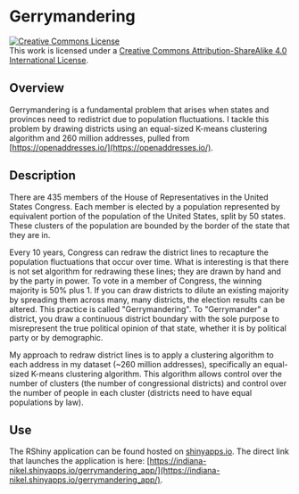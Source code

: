 # Gerrymandering

<a rel="license" href="http://creativecommons.org/licenses/by-sa/4.0/"><img alt="Creative Commons License" style="border-width:0" src="https://i.creativecommons.org/l/by-sa/4.0/88x31.png" /></a><br />This work is licensed under a <a rel="license" href="http://creativecommons.org/licenses/by-sa/4.0/">Creative Commons Attribution-ShareAlike 4.0 International License</a>.

## Overview

Gerrymandering is a fundamental problem that arises when states and provinces need to redistrict due to population fluctuations. I tackle this problem by drawing districts using an equal-sized K-means clustering algorithm and 260 million addresses, pulled from [https://openaddresses.io/](https://openaddresses.io/).

## Description

There are 435 members of the House of Representatives in the United States Congress. Each member is elected by a population represented by equivalent portion of the population of the United States, split by 50 states. These clusters of the population are bounded by the border of the state that they are in. 

Every 10 years, Congress can redraw the district lines to recapture the population fluctuations that occur over time. What is interesting is that there is not set algorithm for redrawing these lines; they are drawn by hand and by the party in power. To vote in a member of Congress, the winning majority is 50% plus 1. If you can draw districts to dilute an existing majority by spreading them across many, many districts, the election results can be altered. This practice is called "Gerrymandering". To "Gerrymander" a district, you draw a continuous district boundary with the sole purpose to misrepresent the true political opinion of that state, whether it is by political party or by demographic. 

My approach to redraw district lines is to apply a clustering algorithm to each address in my dataset (~260 million addresses), specifically an equal-sized K-means clustering algorithm. This algorithm allows control over the number of clusters (the number of congressional districts) and control over the number of people in each cluster (districts need to have equal populations by law). 

## Use

The RShiny application can be found hosted on [shinyapps.io](shinyapps.io). The direct link that launches the application is here: [https://indiana-nikel.shinyapps.io/gerrymandering_app/](https://indiana-nikel.shinyapps.io/gerrymandering_app/).
